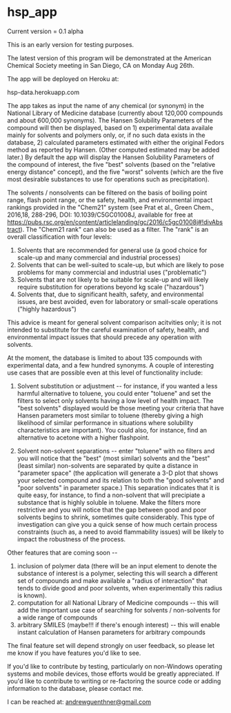 # hsp_app
Current version = 0.1 alpha

This is an early version for testing purposes.

The latest version of this program will be demonstrated at the American Chemical
Society meeting in San Diego, CA on Monday Aug 26th.  

The app will be deployed on Heroku at:

hsp-data.herokuapp.com

The app takes as input the name of any chemical (or synonym) in the National 
Library of Medicine database (currently about 120,000 compounds and about 
600,000 synonyms). The Hansen Solubility Parameters of the compound will then 
be displayed, based on 1) experimental data availale mainly for solvents and 
polymers only, or, if no such data exists in the database, 2) calculated 
parameters estimated with either the original Fedors method as reported by Hansen.
(Other computed estimated may be added later.)  By default the app will 
display the Hansen Solubility Parameters of the compound of interest, the
five "best" solvents (based on the "relative energy distance" concept), and
the five "worst" solvents (which are the five most desirable substances to 
use for operations such as precipitation).  

The solvents / nonsolvents can be filtered on the basis of boiling point range,
flash point range, or the safety, health, and environmental impact rankings 
provided in the "Chem21" system (see Prat et al., Green Chem., 2016,18, 288-296,
DOI: 10.1039/C5GC01008J, available for free at https://pubs.rsc.org/en/content/articlelanding/gc/2016/c5gc01008j#!divAbstract).  The "Chem21 rank" can also be
used as a filter.  The "rank" is an overall classification with four levels:

1) Solvents that are recommended for general use (a good choice for scale-up 
and many commercial and industrial processes)
2) Solvents that can be well-suited to scale-up, but which are likely to pose 
problems for many commercial and industrial uses ("problematic")
3) Solvents that are not likely to be suitable for scale-up and will likely 
require substitution for operations beyond kg scale ("hazardous")
4) Solvents that, due to significant health, safety, and environmental issues,
are best avoided, even for laboratory or small-scale operations ("highly 
hazardous")

This advice is meant for general solvent comparison acitvities only; it is not 
intended to substitute for the careful examination of safety, health, and 
environmental impact issues that should precede any operation with solvents.

At the moment, the database is limited to about 135 compounds with experimental 
data, and a few hundred synonyms.  A couple of interesting use cases that are
possible even at this level of functionality include:

1) Solvent substitution or adjustment -- for instance, if you wanted a less harmful 
alternative to toluene, you could enter "toluene" and set the filters to select 
only solvents having a low level of health impact.  The "best solvents" displayed 
would be those meeting your criteria that have Hansen parameters most similar to 
toluene (thereby giving a high likelihood of similar performance in situations 
where solubility characteristics are important).  You could also, for instance, 
find an alternative to acetone with a higher flashpoint.  

2) Solvent non-solvent separations -- enter "toluene" with no filters and you 
will notice that the "best" (most similar) solvents and the "best" (least similar)
non-solvents are separated by quite a distance in "parameter space" (the application 
will generate a 3-D plot that shows your selected compound and its relation to both 
the "good solvents" and "poor solvents" in parameter space.)  This separation indicates 
that it is quite easy, for instance, to find a non-solvent that will precipiate a 
substance that is highly soluble in toluene.  Make the filters more restrictive and 
you will notice that the gap between good and poor solvents begins to shrink, sometimes 
quite considerably.  This type of investigation can give you a quick sense of how much 
certain process constraints (such as, a need to avoid flammability issues) will be 
likely to impact the robustness of the process.  

Other features that are coming soon --
1)  inclusion of polymer data (there will be an input element to denote the substance 
of interest is a polymer, selecting this will search a different set of compounds and make 
available a "radius of interaction" that tends to divide good and poor solvents, when 
experimentally this radius is known).
2) computation for all National Library of Medicine compounds -- this will add the 
important use case of searching for solvents / non-solvents for a wide range of compounds
3) arbitrary SMILES (maybe!!!  if there's enough interest) -- this will enable instant 
calculation of Hansen parameters for arbitrary compounds

The final feature set will depend strongly on user feedback, so please let me know if 
you have features you'd like to see.

If you'd like to contribute by testing, particularly on non-Windows operating systems 
and mobile devices, those efforts would be greatly appreciated.  If you'd like to 
contribute to writing or re-factoring the source code or adding information to the 
database, please contact me.  

I can be reached at:  andrewguenthner@gmail.com



